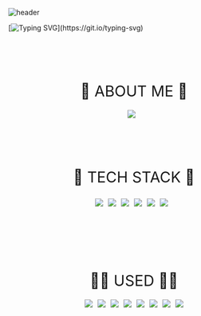 ![header](https://capsule-render.vercel.app/api?type=Rect&color=gradient&text=%20HAPPY_GGANG%20&height=300&fontSize=90&textBg=false)

[![Typing SVG](https://readme-typing-svg.herokuapp.com/?width=1200&center=true&color=24b220&lines=🐹happy+GGangs+github🐹;)](https://git.io/typing-svg)

<div style="display:flex; justify-content:center; font-size: 30px; margin-top: 100px; margin-bottom:20px">🐹 ABOUT ME 🐹</div>


<div style="display:flex; justify-content:center; margin-bottom:100px">
  <a href="https://velog.io/@kimbanjuk">
    <img  style="margin-right:10px" src="https://img.shields.io/badge/velog-000000?style=flat-  square&logo=velog&logoColor=#20C997"/>
  </a>
</div>


<div style="display:flex; justify-content:center; font-size: 30px; margin: 25px">🤖 TECH STACK 🤖</div>
<div style="display:flex; justify-content:center;">
  <img style="margin-right:10px" src="https://img.shields.io/badge/HTML-000000?style=flat-square&logo=Html5&logoColor=#E34F26"/></a>
  <img style="margin-right:10px" src="https://img.shields.io/badge/CSS-000000?style=flat-square&logo=CSS3&logoColor=blue"/></a>
  <img style="margin-right:10px" src="https://img.shields.io/badge/JavaScript-000000?style=flat-square&logo=JavaScript&logoColor=#F7DF1E"/></a> 
  <img style="margin-right:10px" src="https://img.shields.io/badge/SASS-000000?style=flat-square&logo=sass&logoColor=#CC6699"/></a> 
  <img style="margin-right:10px" src="https://img.shields.io/badge/VUE-000000?style=flat-square&logo=Vue.js&logoColor=#4FC08D"/></a>
  <img style="margin-right:10px" src="https://img.shields.io/badge/QUASAR-000000?style=flat-square&logo=quasar&logoColor=blue"/></a> 
</div>


<div style="display:flex; justify-content:center; font-size: 30px; margin-top: 130px; margin-bottom:20px">✍🏻 USED ✍🏻</div>
<div style="display:flex; justify-content:center;">
  <img  style="margin-right:10px" src="https://img.shields.io/badge/git-000000?style=flat-square&logo=git&logoColor=#F05032"/></a> 
  <img  style="margin-right:10px" src="https://img.shields.io/badge/gitlab-000000?style=flat-square&logo=gitlab&logoColor=white"/></a>
  <img  style="margin-right:10px" src="https://img.shields.io/badge/github-000000?style=flat-square&logo=github&logoColor=white"/></a>
  </a> 
  <img  style="margin-right:10px" src="https://img.shields.io/badge/notion-000000?style=flat-square&logo=notion&logoColor=white"/></a> 
  <img  style="margin-right:10px" src="https://img.shields.io/badge/velog-000000?style=flat-square&logo=velog&logoColor=#20C997"/></a> 
  <img  style="margin-right:10px" src="https://img.shields.io/badge/slack-000000?style=flat-square&logo=slack&logoColor=blueviolet"/></a> 
  <img  style="margin-right:10px" src="https://img.shields.io/badge/swagger-000000?style=flat-square&logo=swagger&logoColor=e85973"/></a> 
  <img src="https://img.shields.io/badge/trello-000000?style=flat-square&logo=swagger&logoColor=trello"/></a> 
</div>
